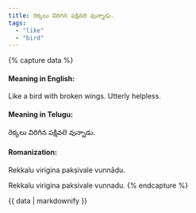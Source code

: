 ```yaml
---
title: రెక్కలు విరిగిన పక్షివలె వున్నాడు.
tags:
  - "like"
  - "bird"
---
```


{% capture data %}
#### Meaning in English:
Like a bird with broken wings.
Utterly helpless.

#### Meaning in Telugu:
రెక్కలు విరిగిన పక్షివలె వున్నాడు.

#### Romanization:
Rekkalu virigina pakṣivale vunnāḍu.

Rekkalu virigina paksivale vunnadu.
{% endcapture %}

{{ data | markdownify }}

